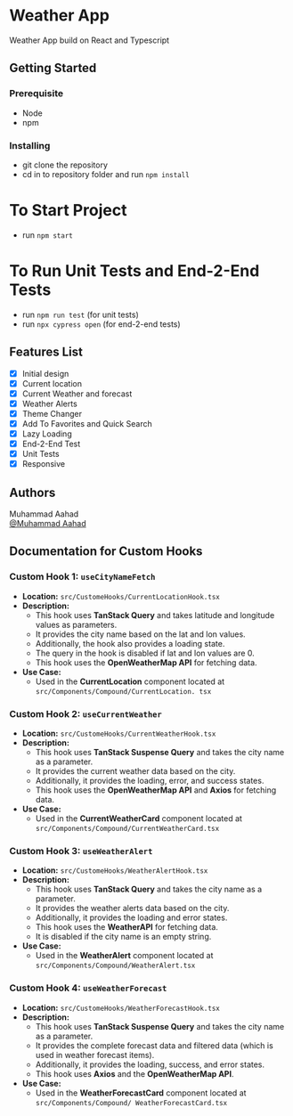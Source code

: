 # Weather App

Weather App build on React and Typescript

## Getting Started

### Prerequisite

- Node
- npm

### Installing

- git clone the repository
- cd in to repository folder and run `npm install`

# To Start Project

- run `npm start`

# To Run Unit Tests and End-2-End Tests

- run `npm run test` (for unit tests)
- run `npx cypress open` (for end-2-end tests)

## Features List

- [x] Initial design
- [x] Current location
- [x] Current Weather and forecast
- [x] Weather Alerts
- [x] Theme Changer
- [x] Add To Favorites and Quick Search
- [x] Lazy Loading
- [x] End-2-End Test
- [x] Unit Tests
- [x] Responsive

## Authors

Muhammad Aahad  
[@Muhammad Aahad](https://www.linkedin.com/in/muhammad-aahad-568aaa179/)

## Documentation for Custom Hooks

### Custom Hook 1: `useCityNameFetch`

- **Location:** `src/CustomeHooks/CurrentLocationHook.tsx`
- **Description:**
  - This hook uses **TanStack Query** and takes latitude and longitude values as parameters.
  - It provides the city name based on the lat and lon values.
  - Additionally, the hook also provides a loading state.
  - The query in the hook is disabled if lat and lon values are 0.
  - This hook uses the **OpenWeatherMap API** for fetching data.
- **Use Case:**
  - Used in the **CurrentLocation** component located at `src/Components/Compound/CurrentLocation. tsx`

### Custom Hook 2: `useCurrentWeather`

- **Location:** `src/CustomeHooks/CurrentWeatherHook.tsx`
- **Description:**
  - This hook uses **TanStack Suspense Query** and takes the city name as a parameter.
  - It provides the current weather data based on the city.
  - Additionally, it provides the loading, error, and success states.
  - This hook uses the **OpenWeatherMap API** and **Axios** for fetching data.
- **Use Case:**
  - Used in the **CurrentWeatherCard** component located at `src/Components/Compound/CurrentWeatherCard.tsx`

### Custom Hook 3: `useWeatherAlert`

- **Location:** `src/CustomeHooks/WeatherAlertHook.tsx`
- **Description:**
  - This hook uses **TanStack Query** and takes the city name as a parameter.
  - It provides the weather alerts data based on the city.
  - Additionally, it provides the loading and error states.
  - This hook uses the **WeatherAPI** for fetching data.
  - It is disabled if the city name is an empty string.
- **Use Case:**
  - Used in the **WeatherAlert** component located at `src/Components/Compound/WeatherAlert.tsx`

### Custom Hook 4: `useWeatherForecast`

- **Location:** `src/CustomeHooks/WeatherForecastHook.tsx`
- **Description:**
  - This hook uses **TanStack Suspense Query** and takes the city name as a parameter.
  - It provides the complete forecast data and filtered data (which is used in weather forecast items).
  - Additionally, it provides the loading, success, and error states.
  - This hook uses **Axios** and the **OpenWeatherMap API**.
- **Use Case:**
  - Used in the **WeatherForecastCard** component located at `src/Components/Compound/ WeatherForecastCard.tsx`
